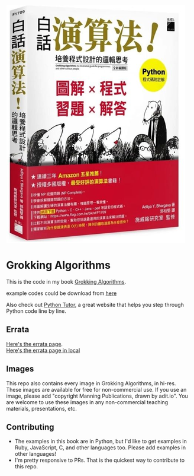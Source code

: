 ![](ebooks/grokking_algorithms_chinese-tw/OEBPS/cover.jpg)
# Grokking Algorithms

This is the code in my book [Grokking Algorithms](https://www.manning.com/bhargava).

example codes could be download from [here](https://github.com/egonschiele/grokking_algorithms) 

Also check out [Python Tutor](http://pythontutor.com/), a great website that helps you step through Python code line by line.

## Errata

[Here's the errata page](http://adit.io/errata.html). <br />
[Here's the errata page in local](ebooks/grokking_algorithms_en/OEBPS/errata.html)

## Images

This repo also contains every image in Grokking Algorithms, in hi-res. These images are available for free for non-commercial use. If you use an image, please add "copyright Manning Publications, drawn by adit.io". You are welcome to use these images in any non-commercial teaching materials, presentations, etc.

## Contributing

- The examples in this book are in Python, but I'd like to get examples in Ruby, JavaScript, C, and other languages too. Please add examples in other languages!
- I'm pretty responsive to PRs. That is the quickest way to contribute to this repo.
